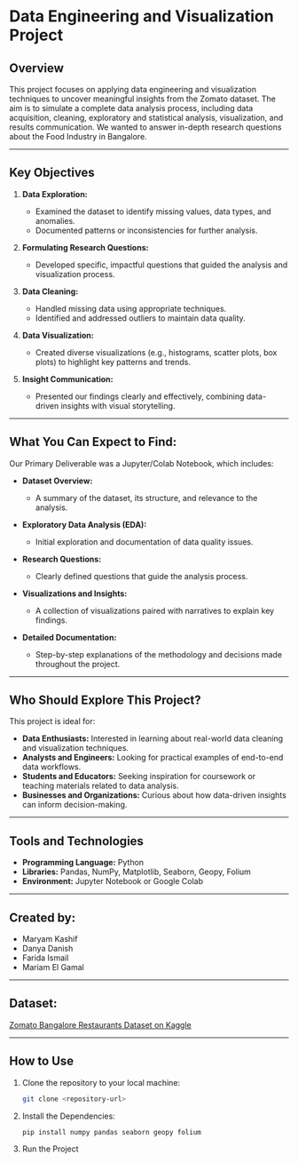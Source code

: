 # Data Engineering and Visualization Project

## Overview

This project focuses on applying data engineering and visualization techniques to uncover meaningful insights from the Zomato dataset. The aim is to simulate a complete data analysis process, including data acquisition, cleaning, exploratory and statistical analysis, visualization, and results communication. We wanted to answer in-depth research questions about the Food Industry in Bangalore. 

---

## Key Objectives

1. **Data Exploration:**
   - Examined the dataset to identify missing values, data types, and anomalies.
   - Documented patterns or inconsistencies for further analysis.

2. **Formulating Research Questions:**
   - Developed specific, impactful questions that guided the analysis and visualization process.

3. **Data Cleaning:**
   - Handled missing data using appropriate techniques.
   - Identified and addressed outliers to maintain data quality.

4. **Data Visualization:**
   - Created diverse visualizations (e.g., histograms, scatter plots, box plots) to highlight key patterns and trends.

5. **Insight Communication:**
   - Presented our findings clearly and effectively, combining data-driven insights with visual storytelling.

---

## What You Can Expect to Find:

Our Primary Deliverable was a Jupyter/Colab Notebook, which includes:
- **Dataset Overview:**
  - A summary of the dataset, its structure, and relevance to the analysis.
  
- **Exploratory Data Analysis (EDA):**
  - Initial exploration and documentation of data quality issues.

- **Research Questions:**
  - Clearly defined questions that guide the analysis process.

- **Visualizations and Insights:**
  - A collection of visualizations paired with narratives to explain key findings.

- **Detailed Documentation:**
  - Step-by-step explanations of the methodology and decisions made throughout the project.

---

## Who Should Explore This Project?

This project is ideal for:
- **Data Enthusiasts:** Interested in learning about real-world data cleaning and visualization techniques.
- **Analysts and Engineers:** Looking for practical examples of end-to-end data workflows.
- **Students and Educators:** Seeking inspiration for coursework or teaching materials related to data analysis.
- **Businesses and Organizations:** Curious about how data-driven insights can inform decision-making.

---

## Tools and Technologies

- **Programming Language:** Python
- **Libraries:** Pandas, NumPy, Matplotlib, Seaborn, Geopy, Folium
- **Environment:** Jupyter Notebook or Google Colab

---

## Created by:
- Maryam Kashif
- Danya Danish
- Farida Ismail
- Mariam El Gamal

---

## Dataset:

[Zomato Bangalore Restaurants Dataset on Kaggle](https://www.kaggle.com/datasets/himanshupoddar/zomato-bangalore-restaurants)

---

## How to Use

1. Clone the repository to your local machine:
   ```bash
   git clone <repository-url>

2. Install the Dependencies:
   ```bash
   pip install numpy pandas seaborn geopy folium
3. Run the Project
